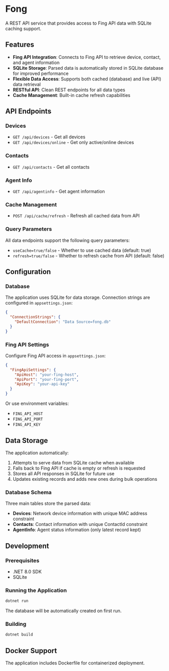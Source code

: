 # Fong

A REST API service that provides access to Fing API data with SQLite caching support.

## Features

- **Fing API Integration**: Connects to Fing API to retrieve device, contact, and agent information
- **SQLite Storage**: Parsed data is automatically stored in SQLite database for improved performance
- **Flexible Data Access**: Supports both cached (database) and live (API) data retrieval
- **RESTful API**: Clean REST endpoints for all data types
- **Cache Management**: Built-in cache refresh capabilities

## API Endpoints

### Devices
- `GET /api/devices` - Get all devices
- `GET /api/devices/online` - Get only active/online devices

### Contacts
- `GET /api/contacts` - Get all contacts

### Agent Info
- `GET /api/agentinfo` - Get agent information

### Cache Management
- `POST /api/cache/refresh` - Refresh all cached data from API

### Query Parameters
All data endpoints support the following query parameters:
- `useCache=true/false` - Whether to use cached data (default: true)
- `refresh=true/false` - Whether to refresh cache from API (default: false)

## Configuration

### Database
The application uses SQLite for data storage. Connection strings are configured in `appsettings.json`:

```json
{
  "ConnectionStrings": {
    "DefaultConnection": "Data Source=fong.db"
  }
}
```

### Fing API Settings
Configure Fing API access in `appsettings.json`:

```json
{
  "FingApiSettings": {
    "ApiHost": "your-fing-host",
    "ApiPort": "your-fing-port", 
    "ApiKey": "your-api-key"
  }
}
```

Or use environment variables:
- `FING_API_HOST`
- `FING_API_PORT`
- `FING_API_KEY`

## Data Storage

The application automatically:
1. Attempts to serve data from SQLite cache when available
2. Falls back to Fing API if cache is empty or refresh is requested  
3. Stores all API responses in SQLite for future use
4. Updates existing records and adds new ones during bulk operations

### Database Schema

Three main tables store the parsed data:
- **Devices**: Network device information with unique MAC address constraint
- **Contacts**: Contact information with unique ContactId constraint
- **AgentInfo**: Agent status information (only latest record kept)

## Development

### Prerequisites
- .NET 8.0 SDK
- SQLite

### Running the Application
```bash
dotnet run
```

The database will be automatically created on first run.

### Building
```bash
dotnet build
```

## Docker Support

The application includes Dockerfile for containerized deployment.
